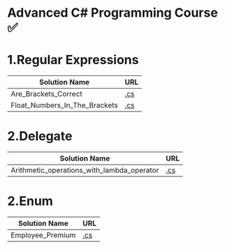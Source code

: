
# Advanced C# Programming Course :white_check_mark:

# 1.Regular Expressions
|Solution Name|URL|
|---|---|
|Are_Brackets_Correct|[.cs](https://github.com/HakobyanAni/C-Sharp-Advanced/blob/master/Are_Brackets_Correct/Are_Brackets_Correct/Program.cs)
|Float_Numbers_In_The_Brackets|[.cs](https://github.com/HakobyanAni/C-Sharp-Advanced/blob/master/Float_Numbers_In_The_Brackets/Float_Numbers_In_The_Brackets/Program.cs)

# 2.Delegate
|Solution Name|URL|
|---|---|
|Arithmetic_operations_with_lambda_operator|[.cs](https://github.com/HakobyanAni/C-Sharp-Advanced/tree/master/Arithmetic_operations_with_lambda_operator/Arithmetic_operations_with_lambda_operator)
# 2.Enum
|Solution Name|URL|
|---|---|
|Employee_Premium|[.cs](https://github.com/HakobyanAni/C-Sharp-Advanced/blob/master/Employee_Premium/Employee_Premium/Program.cs)

